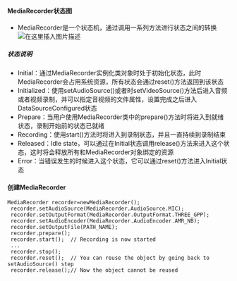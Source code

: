 #### MediaRecorder状态图
* MediaRecorder是一个状态机，通过调用一系列方法进行状态之间的转换
![在这里插入图片描述](https://img-blog.csdnimg.cn/20210216214508691.png?x-oss-process=image/watermark,type_ZmFuZ3poZW5naGVpdGk,shadow_10,text_aHR0cHM6Ly9ibG9nLmNzZG4ubmV0L3FxXzM5NDI0MTQz,size_16,color_FFFFFF,t_70)

##### 状态说明
* Initial：通过MediaRecorder实例化类对象时处于初始化状态，此时MediaRecorder会占用系统资源，所有状态会通过reset()方法返回到该状态
* Initialized：使用setAudioSource()或者时setVideoSource()方法后进入音频或者视频录制，并可以指定音视频的文件属性，设置完成之后进入DataSourceConfigured状态
* Prepare：当用户使用MediaRecorder类中的prepare()方法时将进入到就绪状态，录制开始前的状态已就绪
* Recording：使用start()方法时将进入到录制状态，并且一直持续到录制结束
* Released：Idle state，可以通过在Initial状态调用release()方法来进入这个状态，这时将会释放所有和MediaRecorder对象绑定的资源
* Error：当错误发生的时候进入这个状态，它可以通过reset()方法进入Initial状态

#### 创建MediaRecorder
```
MediaRecorder recorder=newMediaRecorder();
 recorder.setAudioSource(MediaRecorder.AudioSource.MIC);
 recorder.setOutputFormat(MediaRecorder.OutputFormat.THREE_GPP);
 recorder.setAudioEncoder(MediaRecorder.AudioEncoder.AMR_NB);
 recorder.setOutputFile(PATH_NAME);
 recorder.prepare();
 recorder.start();  // Recording is now started
 ...
 recorder.stop();
 recorder.reset();  // You can reuse the object by going back to setAudioSource() step
 recorder.release();// Now the object cannot be reused
```